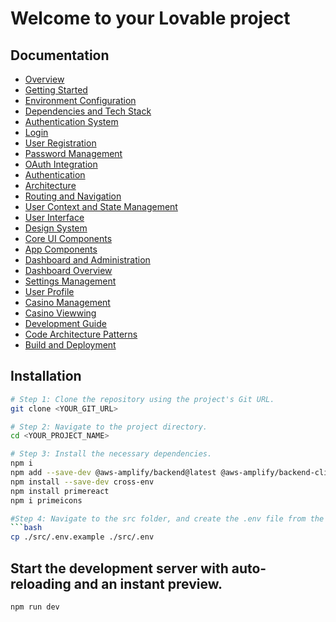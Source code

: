 # Welcome to your Lovable project

## Documentation

- [Overview](/docs/1_Overview.md)
- [Getting Started](/docs/2_Getting_Started.md)
- [Environment Configuration](/docs/3_Environment_Configuration.md)
- [Dependencies and Tech Stack](/docs/4_Dependencies_and_Tech_Stack.md)
- [Authentication System](/docs/5_Authentication_System.md)
- [Login](/docs/6_Login_Flow.md)
- [User Registration](/docs/7_User_Registration.md)
- [Password Management](/docs/8_Password_Management.md)
- [OAuth Integration](/docs/9_OAuth_Integration.md)
- [Authentication](/docs/10_Authentication_Services.md)
- [Architecture](/docs/11_Application_Architecture.md)
- [Routing and Navigation](/docs/12_Routing_and_Navigation.md)
- [User Context and State Management](/docs/13_User_Context_and_State_Management.md)
- [User Interface](/docs/14_User_Interface_Components.md)
- [Design System](/docs/15_Design_System.md)
- [Core UI Components](/docs/16_Core_UI_Components.md)
- [App Components](/docs/17_Application_Components.md)
- [Dashboard and Administration](/docs/18_Dashboard_and_Administration.md)
- [Dashboard Overview](/docs/19_Dashboard_Overview.md)
- [Settings Management](/docs/20_Settings_Management.md)
- [User Profile](/docs/21_User_Profile.md)
- [Casino Management](/docs/22_Casino_Management.md)
- [Casino Viewwing](/docs/24_Casino_Viewing_and_Management.md)
- [Development Guide](/docs/25_Development_Guide.md)
- [Code Architecture Patterns](/docs/26_Code_Architecture_Patterns.md)
- [Build and Deployment](/docs/27_Build_and_Deployment.md)

## Installation

```sh
# Step 1: Clone the repository using the project's Git URL.
git clone <YOUR_GIT_URL>

# Step 2: Navigate to the project directory.
cd <YOUR_PROJECT_NAME>

# Step 3: Install the necessary dependencies.
npm i
npm add --save-dev @aws-amplify/backend@latest @aws-amplify/backend-cli@latest typescript
npm install --save-dev cross-env
npm install primereact
npm i primeicons

#Step 4: Navigate to the src folder, and create the .env file from the .env.example:
```bash
cp ./src/.env.example ./src/.env
```


## Start the development server with auto-reloading and an instant preview.

```bash
npm run dev
```
